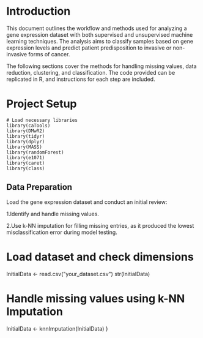 
# Introduction
This document outlines the workflow and methods used for analyzing a gene expression dataset with both supervised and unsupervised machine learning techniques. The analysis aims to classify samples based on gene expression levels and predict patient predisposition to invasive or non-invasive forms of cancer.

The following sections cover the methods for handling missing values, data reduction, clustering, and classification. The code provided can be replicated in R, and instructions for each step are included.

# Project Setup

```{r setup, include=FALSE}
# Load necessary libraries
library(caTools)
library(DMwR2)
library(tidyr)
library(dplyr)
library(MASS)
library(randomForest)
library(e1071)
library(caret)
library(class)
```

## Data Preparation
Load the gene expression dataset and conduct an initial review:

1.Identify and handle missing values.

2.Use k-NN imputation for filling missing entries, as it produced the lowest misclassification error during model testing.

# Load dataset and check dimensions
InitialData <- read.csv("your_dataset.csv")
str(InitialData)

# Handle missing values using k-NN Imputation
InitialData <- knnImputation(InitialData)
}
